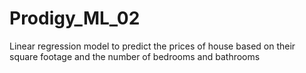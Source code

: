 # Prodigy_ML_02
Linear regression model to predict the prices of house based on their square footage and the number of bedrooms and bathrooms
